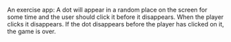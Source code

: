 An exercise app: A dot will appear in a random place on the screen for some time and the user should click it before it disappears. When the player clicks it disappears. If the dot disappears before the player has clicked on it, the game is over.

